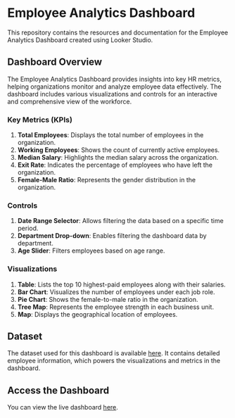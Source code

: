 # Employee Analytics Dashboard

This repository contains the resources and documentation for the Employee Analytics Dashboard created using Looker Studio.

## Dashboard Overview

The Employee Analytics Dashboard provides insights into key HR metrics, helping organizations monitor and analyze employee data effectively. The dashboard includes various visualizations and controls for an interactive and comprehensive view of the workforce.

### Key Metrics (KPIs)

1. **Total Employees**: Displays the total number of employees in the organization.
2. **Working Employees**: Shows the count of currently active employees.
3. **Median Salary**: Highlights the median salary across the organization.
4. **Exit Rate**: Indicates the percentage of employees who have left the organization.
5. **Female-Male Ratio**: Represents the gender distribution in the organization.

### Controls

1. **Date Range Selector**: Allows filtering the data based on a specific time period.
2. **Department Drop-down**: Enables filtering the dashboard data by department.
3. **Age Slider**: Filters employees based on age range.

### Visualizations

1. **Table**: Lists the top 10 highest-paid employees along with their salaries.
2. **Bar Chart**: Visualizes the number of employees under each job role.
3. **Pie Chart**: Shows the female-to-male ratio in the organization.
4. **Tree Map**: Represents the employee strength in each business unit.
5. **Map**: Displays the geographical location of employees.

## Dataset

The dataset used for this dashboard is available [here](https://docs.google.com/spreadsheets/d/1UtyPCg6CC6Au8oCoe7mhEq0IU6Iy2dDgoqdJDDb4X7U/edit?usp=sharing). It contains detailed employee information, which powers the visualizations and metrics in the dashboard.

## Access the Dashboard

You can view the live dashboard [here](https://lookerstudio.google.com/s/oDINcV9U17k).

